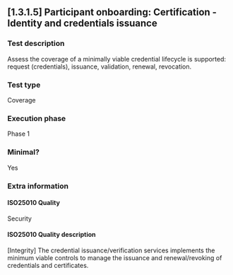
## [1.3.1.5] Participant onboarding: Certification - Identity and credentials issuance
 
### Test description
Assess the coverage of a minimally viable credential lifecycle is supported: request (credentials), issuance, validation, renewal, revocation.
 
### Test type
Coverage
 
### Execution phase
Phase 1
 
### Minimal?
Yes
 
### Extra information
#### ISO25010 Quality
Security
#### ISO25010 Quality description
[Integrity] The credential issuance/verification services implements the minimum viable controls to manage the issuance and renewal/revoking of credentials and certificates.